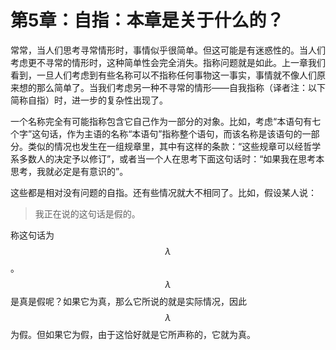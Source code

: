 # 第5章：自指：本章是关于什么的？

常常，当人们思考寻常情形时，事情似乎很简单。但这可能是有迷惑性的。当人们考虑更不寻常的情形时，这种简单性会完全消失。指称问题就是如此。上一章我们看到，一旦人们考虑到有些名称可以不指称任何事物这一事实，事情就不像人们原来想的那么简单了。当我们考虑另一种不寻常的情形——自我指称（译者注：以下简称自指）时，进一步的复杂性出现了。

一个名称完全有可能指称包含它自己作为一部分的对象。比如，考虑“本语句有七个字”这句话，作为主语的名称“本语句”指称整个语句，而该名称是该语句的一部分。类似的情况也发生在一组规章里，其中有这样的条款：“这些规章可以经哲学系多数人的决定予以修订”，或者当一个人在思考下面这句话时：“如果我在思考本思考，我就必定是有意识的”。

这些都是相对没有问题的自指。还有些情况就大不相同了。比如，假设某人说：

> 我正在说的这句话是假的。

称这句话为 $$\lambda$$。$$\lambda$$ 是真是假呢？如果它为真，那么它所说的就是实际情况，因此 $$\lambda$$ 为假。但如果它为假，由于这恰好就是它所声称的，它就为真。
